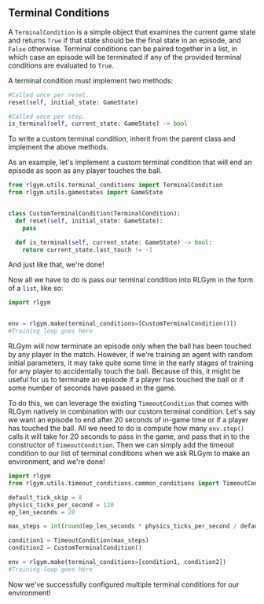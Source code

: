 ## Terminal Conditions
A `TerminalCondition` is a simple object that examines the current game state and returns `True` if that state should be the final state in an episode, and `False` otherwise.
Terminal conditions can be paired together in a list, in which case an episode will be terminated if any of the provided terminal conditions are evaluated to `True`.

A terminal condition must implement two methods:
```python
#Called once per reset.
reset(self, initial_state: GameState)

#Called once per step.
is_terminal(self, current_state: GameState) -> bool
```
To write a custom terminal condition, inherit from the parent class and implement the above methods.

As an example, let's implement a custom terminal condition that will end an episode as soon as any player touches the ball.
```python
from rlgym.utils.terminal_conditions import TerminalCondition
from rlgym.utils.gamestates import GameState


class CustomTerminalCondition(TerminalCondition):
  def reset(self, initial_state: GameState):
    pass

  def is_terminal(self, current_state: GameState) -> bool:
    return current_state.last_touch != -1
```
And just like that, we're done!

Now all we have to do is pass our terminal condition into RLGym in the form of a `list`, like so:
```python
import rlgym


env = rlgym.make(terminal_conditions=[CustomTerminalCondition()])
#Training loop goes here
```
RLGym will now terminate an episode only when the ball has been touched by any player in the match. However, if we're training an agent with random initial parameters, it may
take quite some time in the early stages of training for any player to accidentally touch the ball. Because of this, it might be useful for us to terminate an episode if a 
player has touched the ball or if some number of seconds have passed in the game.

To do this, we can leverage the existing `TimeoutCondition` that comes with RLGym natively in combination with our custom terminal condition. Let's say we want an episode to end
after 20 seconds of in-game time or if a player has touched the ball. All we need to do is compute how many `env.step()` calls it will take for 20 seconds to pass in the game, 
and pass that in to the constructor of `TimeoutCondition`. Then we can simply add the timeout condition to our list of terminal conditions when we ask RLGym to make an 
environment, and we're done!

```python
import rlgym
from rlgym.utils.timeout_conditions.common_conditions import TimeoutCondition

default_tick_skip = 8
physics_ticks_per_second = 120
ep_len_seconds = 20

max_steps = int(round(ep_len_seconds * physics_ticks_per_second / default_tick_skip))

condition1 = TimeoutCondition(max_steps)
condition2 = CustomTerminalCondition()

env = rlgym.make(terminal_conditions=[condition1, condition2])
#Training loop goes here
```
Now we've successfully configured multiple terminal conditions for our environment!
